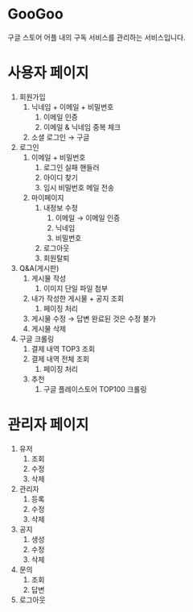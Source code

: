 # GooGoo
구글 스토어 어플 내의 구독 서비스를 관리하는 서비스입니다.

# 사용자 페이지
1. 회원가입
    1. 닉네임 + 이메일 + 비밀번호
        1. 이메일 인증
        2. 이메일 & 닉네임 중복 체크
    2. 소셜 로그인 → 구글
2. 로그인
    1. 이메일 + 비밀번호
        1. 로그인 실패 핸들러
        2. 아이디 찾기
        3. 임시 비밀번호 메일 전송
    2. 마이페이지
        1. 내정보 수정
            1. 이메일 → 이메일 인증
            2. 닉네임
            3. 비밀번호
        2. 로그아웃
        3. 회원탈퇴 
3. Q&A(게시판) 
    1. 게시물 작성
        1. 이미지 단일 파일 첨부
    2. 내가 작성한 게시물 + 공지 조회
        1. 페이징 처리
    3. 게시물 수정 → 답변 완료된 것은 수정 불가
    4. 게시물 삭제
4. 구글 크롤링
    1. 결제 내역 TOP3 조회
    2. 결제 내역 전체 조회
        1. 페이징 처리
    3. 추천
        1. 구글 플레이스토어 TOP100 크롤링

# 관리자 페이지
1. 유저
    1. 조회
    2. 수정
    3. 삭제
2. 관리자
    1. 등록
    2. 수정
    3. 삭제
3. 공지
    1. 생성
    2. 수정
    3. 삭제
4. 문의
    1. 조회
    2. 답변
5. 로그아웃
